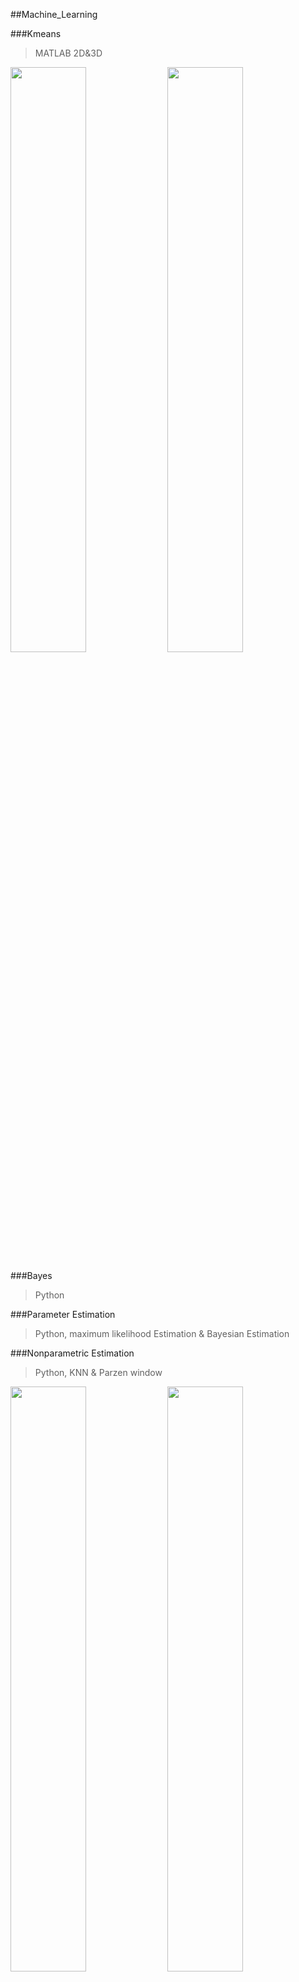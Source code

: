 ##Machine_Learning

###Kmeans

>MATLAB 2D&3D

<img src="http://7xkl1b.com1.z0.glb.clouddn.com/keams_2d.png" width="49%" height="49%"> <img src="http://7xkl1b.com1.z0.glb.clouddn.com/keams_3d.png" width="49%" height="49%">

###Bayes

>Python

###Parameter Estimation

>Python, maximum likelihood Estimation & Bayesian Estimation

###Nonparametric Estimation

>Python, KNN & Parzen window

<img src="http://7xkl1b.com1.z0.glb.clouddn.com/knn_1.png" width="49%" height="49%"> <img src="http://7xkl1b.com1.z0.glb.clouddn.com/knn_5.png" width="49%" height="49%">

###Linear Discriminant Function
>Python, Gradient descent & Newton's method

<img src="http://7xkl1b.com1.z0.glb.clouddn.com/Gradient.png" width="49%" height="49%"> <img src="http://7xkl1b.com1.z0.glb.clouddn.com/Newton.png" width="49%" height="49%">

###NN(Neural Network)
>Python : BP & Python : RBF & MATLAB : SVM

<img src="http://7xkl1b.com1.z0.glb.clouddn.com/rbf.png" width="49%" height="49%"> <img src="http://7xkl1b.com1.z0.glb.clouddn.com/bp2_1.png" width="49%" height="49%">

###ID3
>Python

###Ensemble Learning
>Python USING KNN, BP, SVM

<img src="http://7xkl1b.com1.z0.glb.clouddn.com/Ensemble_learning_knn.png" width="49%" height="49%"> <img src="http://7xkl1b.com1.z0.glb.clouddn.com/Ensemble_learning_total.png" width="49%" height="49%">

<img src="http://7xkl1b.com1.z0.glb.clouddn.com/Ensemble_learning_knn_rate.png" width="49%" height="49%"> <img src="http://7xkl1b.com1.z0.glb.clouddn.com/Ensemble_learning_total_rate.png" width="49%" height="49%">